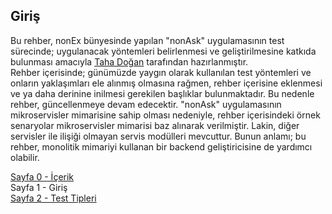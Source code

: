 ## Giriş

Bu rehber, nonEx bünyesinde yapılan "nonAsk" uygulamasının test sürecinde; uygulanacak yöntemleri belirlenmesi ve geliştirilmesine katkıda bulunması amacıyla [Taha Doğan](https://github.com/TahaDgn) tarafından hazırlanmıştır.  
Rehber içerisinde; günümüzde yaygın olarak kullanılan test yöntemleri ve onların yaklaşımları ele alınmış olmasına rağmen, rehber içerisine eklenmesi ve ya daha derinine inilmesi gerekilen başlıklar bulunmaktadır. Bu nedenle rehber, güncellenmeye devam edecektir.
"nonAsk" uygulamasının mikroservisler mimarisine sahip olması nedeniyle, rehber içerisindeki örnek senaryolar mikroservisler mimarisi baz alınarak verilmiştir. Lakin, diğer servisler ile ilişiği olmayan servis modülleri mevcuttur. Bunun anlamı; bu rehber, monolitik mimariyi kullanan bir backend geliştiricisine de yardımcı olabilir.

  
[Sayfa 0 - İçerik](./ICERIK.md)  
Sayfa 1 - Giriş  
[Sayfa 2 - Test Tipleri](./TEST-TIPLERI.md)  
